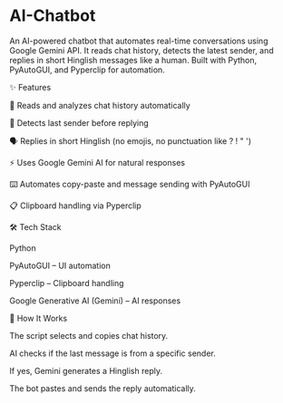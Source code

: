 # AI-Chatbot
An AI-powered chatbot that automates real-time conversations using Google Gemini API. It reads chat history, detects the latest sender, and replies in short Hinglish messages like a human. Built with Python, PyAutoGUI, and Pyperclip for automation.

✨ Features

📝 Reads and analyzes chat history automatically

🤝 Detects last sender before replying

🗣️ Replies in short Hinglish (no emojis, no punctuation like ? ! " ')

⚡ Uses Google Gemini AI for natural responses

⌨️ Automates copy-paste and message sending with PyAutoGUI

📋 Clipboard handling via Pyperclip

🛠️ Tech Stack

Python

PyAutoGUI
 – UI automation

Pyperclip
 – Clipboard handling

Google Generative AI (Gemini)
 – AI responses

🚀 How It Works

The script selects and copies chat history.

AI checks if the last message is from a specific sender.

If yes, Gemini generates a Hinglish reply.

The bot pastes and sends the reply automatically.